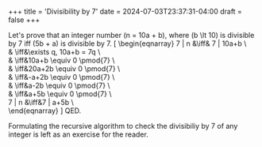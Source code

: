 +++
title = 'Divisibility by 7'
date = 2024-07-03T23:37:31-04:00
draft = false
+++

Let's prove that an integer number \(n = 10a + b\), where \(b \lt 10\) is divisible by 7 iff \(5b + a\)  is divisible by 7.
\[
\begin{eqnarray}
7 | n &\iff& 7 | 10a+b \\  
& \iff&\exists q, 10a+b = 7q \\  
& \iff&10a+b \equiv 0 \pmod{7} \\  
& \iff&20a+2b \equiv 0 \pmod{7} \\  
& \iff&-a+2b \equiv 0 \pmod{7} \\  
& \iff&a-2b \equiv 0 \pmod{7} \\  
& \iff&a+5b \equiv 0 \pmod{7} \\  
7 | n &\iff&7 | a+5b \\  
\end{eqnarray}
\]
QED.

Formulating the recursive algorithm to check the divisibiliy by 7 of any integer is left as an exercise for the reader.
